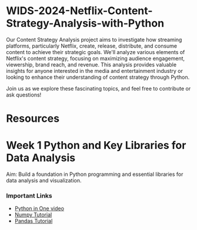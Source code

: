 # WIDS-2024-Netflix-Content-Strategy-Analysis-with-Python 
Our Content Strategy Analysis project aims to investigate how streaming platforms, particularly Netflix, create, release, distribute, and consume content to achieve their strategic goals. We'll analyze various elements of Netflix's content strategy, focusing on maximizing audience engagement, viewership, brand reach, and revenue. This analysis provides valuable insights for anyone interested in the media and entertainment industry or looking to enhance their understanding of content strategy through Python.

Join us as we explore these fascinating topics, and feel free to contribute or ask questions!

# Resources
# Week 1 Python and Key Libraries for Data Analysis
Aim: Build a foundation in Python programming and essential libraries for data analysis and visualization.

### Important Links
* [Python in One video](https://youtu.be/kqtD5dpn9C8?feature=shared) <br/>
* [Numpy Tutorial](https://youtu.be/QUT1VHiLmmI) <br/>
* [Pandas Tutorial](https://www.youtube.com/watch?v=vmEHCJofslg&t=767s) <br/>

